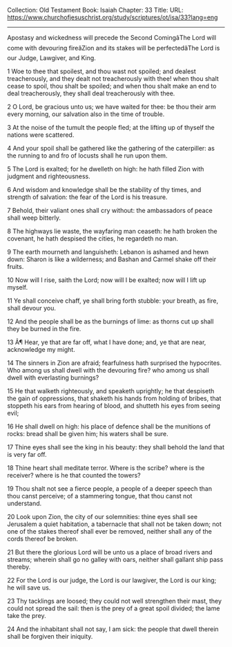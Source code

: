 Collection: Old Testament
Book: Isaiah
Chapter: 33
Title: 
URL: https://www.churchofjesuschrist.org/study/scriptures/ot/isa/33?lang=eng

---

Apostasy and wickedness will precede the Second ComingâThe Lord will come with devouring fireâZion and its stakes will be perfectedâThe Lord is our Judge, Lawgiver, and King.

1 Woe to thee that spoilest, and thou wast not spoiled; and dealest treacherously, and they dealt not treacherously with thee! when thou shalt cease to spoil, thou shalt be spoiled; and when thou shalt make an end to deal treacherously, they shall deal treacherously with thee.

2 O Lord, be gracious unto us; we have waited for thee: be thou their arm every morning, our salvation also in the time of trouble.

3 At the noise of the tumult the people fled; at the lifting up of thyself the nations were scattered.

4 And your spoil shall be gathered like the gathering of the caterpiller: as the running to and fro of locusts shall he run upon them.

5 The Lord is exalted; for he dwelleth on high: he hath filled Zion with judgment and righteousness.

6 And wisdom and knowledge shall be the stability of thy times, and strength of salvation: the fear of the Lord is his treasure.

7 Behold, their valiant ones shall cry without: the ambassadors of peace shall weep bitterly.

8 The highways lie waste, the wayfaring man ceaseth: he hath broken the covenant, he hath despised the cities, he regardeth no man.

9 The earth mourneth and languisheth: Lebanon is ashamed and hewn down: Sharon is like a wilderness; and Bashan and Carmel shake off their fruits.

10 Now will I rise, saith the Lord; now will I be exalted; now will I lift up myself.

11 Ye shall conceive chaff, ye shall bring forth stubble: your breath, as fire, shall devour you.

12 And the people shall be as the burnings of lime: as thorns cut up shall they be burned in the fire.

13 Â¶ Hear, ye that are far off, what I have done; and, ye that are near, acknowledge my might.

14 The sinners in Zion are afraid; fearfulness hath surprised the hypocrites. Who among us shall dwell with the devouring fire? who among us shall dwell with everlasting burnings?

15 He that walketh righteously, and speaketh uprightly; he that despiseth the gain of oppressions, that shaketh his hands from holding of bribes, that stoppeth his ears from hearing of blood, and shutteth his eyes from seeing evil;

16 He shall dwell on high: his place of defence shall be the munitions of rocks: bread shall be given him; his waters shall be sure.

17 Thine eyes shall see the king in his beauty: they shall behold the land that is very far off.

18 Thine heart shall meditate terror. Where is the scribe? where is the receiver? where is he that counted the towers?

19 Thou shalt not see a fierce people, a people of a deeper speech than thou canst perceive; of a stammering tongue, that thou canst not understand.

20 Look upon Zion, the city of our solemnities: thine eyes shall see Jerusalem a quiet habitation, a tabernacle that shall not be taken down; not one of the stakes thereof shall ever be removed, neither shall any of the cords thereof be broken.

21 But there the glorious Lord will be unto us a place of broad rivers and streams; wherein shall go no galley with oars, neither shall gallant ship pass thereby.

22 For the Lord is our judge, the Lord is our lawgiver, the Lord is our king; he will save us.

23 Thy tacklings are loosed; they could not well strengthen their mast, they could not spread the sail: then is the prey of a great spoil divided; the lame take the prey.

24 And the inhabitant shall not say, I am sick: the people that dwell therein shall be forgiven their iniquity.
